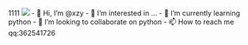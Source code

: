 
<head>
         <style type="text/css">
           body {
                  background-image: url('https://i.niupic.com/images/2021/11/06/9FO3.jpg');
                  background-repeat: no-repeat;
                  background-size: 100%;
                }
          </style>
</head>
<body>
</body>
1111
<img src="file:///C:\Users\36254\Desktop\blog1\source\images\text.jpg" />
- 👋 Hi, I’m @xzy
- 👀 I’m interested in ...
- 🌱 I’m currently learning python
- 💞️ I’m looking to collaborate on python
- 📫 How to reach me qq:362541726


